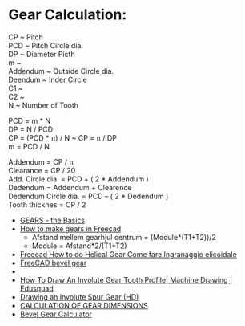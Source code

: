 # Gear Calculation:

CP 	~ Pitch  
PCD ~ Pitch Circle dia.  
DP	~ Diameter Picth  
m	~  
Addendum ~ Outside Circle dia.  
Deendum	~ Inder Circle   
C1	~  
C2	~  
N 	~ Number of Tooth  

PCD 	= m * N   
DP	= N / PCD  
CP	= (PCD * π) / N  ~  CP =  π / DP  
m	= PCD / N  
  
Addendum	= CP / π  
Clearance	= CP / 20  
Add. Circle dia.	= PCD + ( 2 * Addendum )  
Dedendum	= Addendum + Clearence	  
Dedendum Circle dia.	= PCD – ( 2 * Dedendum )  
Tooth thicknes	= CP / 2  

* [GEARS - the Basics](https://www.youtube.com/watch?v=uz436Ixbl-I)
* [How to make gears in Freecad](https://www.youtube.com/watch?v=8VNhTrnFMfE)
  * Afstand mellem gearhjul centrum = (Module*(T1+T2))/2 
  * Module = Afstand*2/(T1+T2)
* [Freecad How to do Helical Gear Come fare Ingranaggio elicoidale](https://www.youtube.com/watch?v=YKH0BEwpUgM&t=183s)
* [FreeCAD bevel gear](https://www.youtube.com/watch?v=caD9KSpn1Yw&t=27s)
* 
* [How To Draw An Involute Gear Tooth Profile| Machine Drawing | Edusquad](https://www.youtube.com/watch?v=nQOdjP6KO54)
* [Drawing an Involute Spur Gear (HD)](https://www.youtube.com/watch?v=ZazlkIwEbpM)
* [CALCULATION OF GEAR DIMENSIONS](https://khkgears.net/new/gear_knowledge/gear_technical_reference/calculation_gear_dimensions.html)
* [Bevel Gear Calculator](https://www.daycounter.com/Calculators/Bevel-Gear-Calculator.phtml)